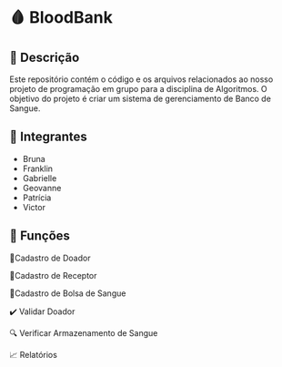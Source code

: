 # 🩸 BloodBank

## 📖 Descrição
Este repositório contém o código e os arquivos relacionados ao nosso projeto de programação em grupo para a disciplina de Algoritmos. O objetivo do projeto é criar um sistema de gerenciamento de Banco de Sangue.

## 👥 Integrantes
- Bruna 
- Franklin
- Gabrielle
- Geovanne
- Patrícia
- Victor 

## 🔧 Funções
📝Cadastro de Doador

📝Cadastro de Receptor

📝Cadastro de Bolsa de Sangue

✔️ Validar Doador

🔍 Verificar Armazenamento de Sangue

📈 Relatórios
